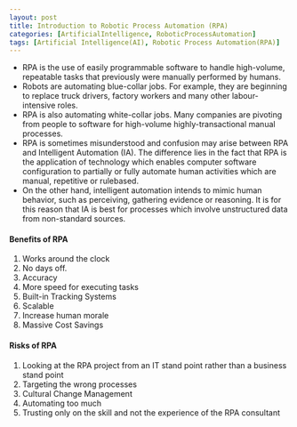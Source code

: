 ```yaml
---
layout: post
title: Introduction to Robotic Process Automation (RPA)
categories: [ArtificialIntelligence, RoboticProcessAutomation]
tags: [Artificial Intelligence(AI), Robotic Process Automation(RPA)]
---
```



- RPA is the use of easily programmable software to handle high-volume, repeatable tasks that previously were manually performed by humans.
- Robots are automating blue-collar jobs. For example, they are beginning to replace truck drivers, factory workers and many other labour-intensive roles. 
- RPA is also automating white-collar jobs. Many companies are pivoting from people to software for high-volume highly-transactional manual processes.
- RPA is sometimes misunderstood and confusion may arise between RPA and Intelligent Automation (IA). The difference lies in the fact that RPA is the application of technology which enables computer software configuration to partially or fully automate human activities which are manual, repetitive or rulebased. 
- On the other hand, intelligent automation intends to mimic human behavior, such as perceiving, gathering evidence or reasoning. It is for this reason that IA is best for processes which involve unstructured data from non-standard sources.


#### Benefits of RPA
1. Works around the clock
2. No days off.
3. Accuracy
4. More speed for executing tasks
5. Built-in Tracking Systems
6. Scalable
7. Increase human morale
8. Massive Cost Savings

#### Risks of RPA
1. Looking at the RPA project from an IT stand point rather than a business stand point
2. Targeting the wrong processes
3. Cultural Change Management
4. Automating too much
5. Trusting only on the skill and not the experience of the RPA consultant


